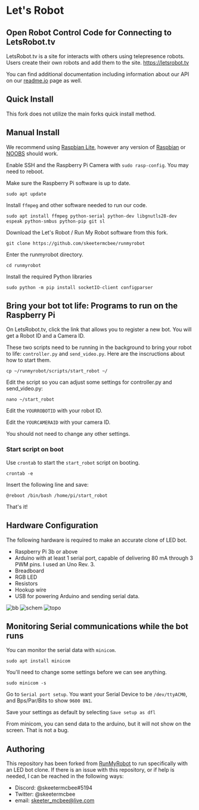 # Let's Robot
## Open Robot Control Code for Connecting to LetsRobot.tv
LetsRobot.tv is a site for interacts with others using telepresence robots. Users create their own robots and add them to the site.
https://letsrobot.tv

You can find additional documentation including information about our API on our [readme.io](letsrobot.readme.io) page as well.

## Quick Install
This fork does not utilize the main forks quick install method.

## Manual Install
We recommend using [Raspbian Lite](https://www.raspberrypi.org/downloads/raspbian/), however any version of [Raspbian](https://www.raspberrypi.org/downloads/raspbian/) or [NOOBS](https://www.raspberrypi.org/downloads/noobs/) should work.

Enable SSH and the Raspberry Pi Camera with `sudo rasp-config`. You may need to reboot.

Make sure the Raspberry Pi software is up to date.
```
sudo apt update
```
Install `ffmpeg` and other software needed to run our code.
```
sudo apt install ffmpeg python-serial python-dev libgnutls28-dev espeak python-smbus python-pip git sl
```
Download the Let's Robot / Run My Robot software from this fork.
```
git clone https://github.com/skeetermcbee/runmyrobot
```
Enter the runmyrobot directory.
```
cd runmyrobot
```
Install the required Python libraries
```
sudo python -m pip install socketIO-client configparser
```
## Bring your bot tot life: Programs to run on the Raspberry Pi
On LetsRobot.tv, click the link that allows you to register a new bot. You will get a Robot ID and a Camera ID.

These two scripts need to be running in the background to bring your robot to life: `controller.py` and `send_video.py`. Here are the inscructions about how to start them.
```
cp ~/runmyrobot/scripts/start_robot ~/
```
Edit the script so you can adjust some settings for controller.py and send_video.py:
```
nano ~/start_robot
```
Edit the `YOURROBOTID` with your robot ID.

Edit the `YOURCAMERAID` with your camera ID.

You should not need to change any other settings.

### Start script on boot
Use `crontab` to start the `start_robot` script on booting.
```
crontab -e
```
Insert the following line and save:
```
@reboot /bin/bash /home/pi/start_robot
```
That's it!

## Hardware Configuration
The following hardware is required to make an accurate clone of LED bot.
- Raspberry Pi 3b or above
- Arduino with at least 1 serial port, capable of delivering 80 mA through 3 PWM pins. I used an Uno Rev. 3.
- Breadboard
- RGB LED
- Resistors
- Hookup wire
- USB for powering Arduino and sending serial data.

![bb](https://raw.githubusercontent.com/skeetermcbee/runmyrobot/master/images/Arduino_LED_Bot_bb.png)
![schem](https://raw.githubusercontent.com/skeetermcbee/runmyrobot/master/images/Arduino_LED_Bot_schem.png)
![topo](https://raw.githubusercontent.com/skeetermcbee/runmyrobot/master/images/LED_Bot_topology.png)

## Monitoring Serial communications while the bot runs
You can monitor the serial data with `minicom`. 
```
sudo apt install minicom
```
You'll need to change some settings before we can see anything.
```
sudo minicom -s
```
Go to `Serial port setup`. You want your Serial Device to be `/dev/ttyACM0`, and Bps/Par/Bits to show `9600 8N1`.

Save your settings as default by selecting `Save setup as dfl`

From minicom, you can send data to the arduino, but it will not show on the screen. That is not a bug.

## Authoring
This repository has been forked from [RunMyRobot](https://www.github.com/runmyrobot/runmyrobot) to run specifically with an LED bot clone. If there is an issue with this repository, or if help is needed, I can be reached in the following ways:
- Discord: @skeetermcbee#5194
- Twitter: @skeetermcbee
- email: skeeter_mcbee@live.com
